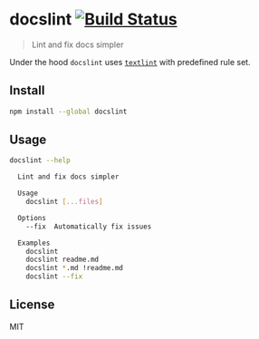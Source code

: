 # docslint [![Build Status][travis-image]][travis-url]

> Lint and fix docs simpler

Under the hood `docslint` uses [`textlint`][textlint] with predefined rule set.

## Install

```sh
npm install --global docslint
```

## Usage

```sh
docslint --help

  Lint and fix docs simpler

  Usage
    docslint [...files]

  Options
    --fix  Automatically fix issues

  Examples
    docslint
    docslint readme.md
    docslint *.md !readme.md
    docslint --fix
```

## License

MIT

[travis-url]: https://travis-ci.org/andrepolischuk/docslint
[travis-image]: https://travis-ci.org/andrepolischuk/docslint.svg?branch=master

[textlint]: https://github.com/textlint/textlint
